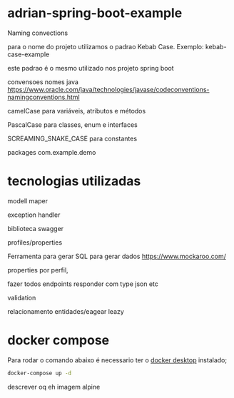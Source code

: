# adrian-spring-boot-example

Naming convections

para o nome do projeto utilizamos o padrao Kebab Case.
Exemplo: kebab-case-example

este padrao é o mesmo utilizado nos projeto spring boot

convensoes nomes java
https://www.oracle.com/java/technologies/javase/codeconventions-namingconventions.html

camelCase para variáveis, atributos e métodos

PascalCase para classes, enum e interfaces

SCREAMING_SNAKE_CASE para constantes

packages com.example.demo

# tecnologias utilizadas
modell maper

exception handler

biblioteca swagger

profiles/properties


Ferramenta para gerar SQL para gerar dados https://www.mockaroo.com/


properties por perfil, 


fazer todos endpoints responder com type json etc

validation


relacionamento entidades/eagear leazy


# docker compose
Para rodar o comando abaixo é necessario ter o [docker desktop](https://www.docker.com/products/docker-desktop/) instalado;

```bash
docker-compose up -d
```

descrever oq eh imagem alpine
